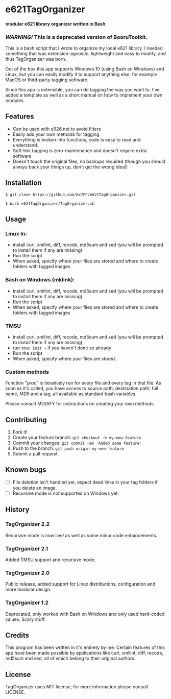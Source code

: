 # e621TagOrganizer
#### modular e621 library organizer written in Bash

### *WARNING!* This is a deprecated version of BooruToolkit.

This is a bash script that I wrote to organize my local e621 library. I needed something that was extension-agnostic, lightweight and easy to modify, and thus TagOrganizer was born.

Out of the box this app supports Windows 10 (using Bash on Windows) and Linux, but you can easily modify it to support anything else, for example MacOS or third-party tagging software.

Since this app is extensible, you can do tagging the way you want to. I've added a template as well as a short manual on how to implement your own modules.

## Features
* Can be used with e926.net to avoid filters
* Easily add your own methods for tagging
* Everything is broken into functions, code is easy to read and understand.
* Soft-link tagging is zero-maintenance and doesn't require extra software
* Doesn't touch the original files, no backups required (though you should always back your things up, don't get the wrong idea!)

## Installation

`$ git clone https://github.com/0x7FF/e621TagOrganizer.git`

`$ bash e621TagOrganizer/TagOrganizer.sh`

## Usage

### Linux ln:
* install curl, xmllint, diff, recode, md5sum and sed (you will be prompted to install them if any are missing)
* Run the script
* When asked, specify where your files are stored and where to create folders with tagged images

### Bash on Windows (mklink):
* install curl, xmllint, diff, recode, md5sum and sed (you will be prompted to install them if any are missing)
* Run the script
* When asked, specify where your files are stored and where to create folders with tagged images

### TMSU
* install curl, xmllint, diff, recode, md5sum and sed (you will be prompted to install them if any are missing)
* run `tmsu init ~` if you haven't done so already
* Run the script
* When asked, specify where your files are stored.

### Custom methods
Function "proc" is iteratively run for every file and every tag in that file. As soon as it's called, you have access to source path, destination path, full name, MD5 and a tag, all available as standard bash variables.

Please consult MODIFY for instructions on creating your own methods.

## Contributing

1. Fork it!
2. Create your feature branch: `git checkout -b my-new-feature`
3. Commit your changes: `git commit -am 'Added some feature'`
4. Push to the branch: `git push origin my-new-feature`
5. Submit a pull request.

## Known bugs

- [ ] File deletion isn't handled yet, expect dead links in your tag folders if you delete an image.
- [ ] Recursive mode is not supported on Windows yet.

## History

### TagOrganizer 2.2
Recursive mode is now live! as well as some minor code enhancements.

### TagOrganizer 2.1
Added TMSU support and recursive mode.

### TagOrganizer 2.0
Public release, added support for Linux distributions, configuration and more modular design.

### TagOrganizer 1.2
Deprecated, only worked with Bash on Windows and only used hard-coded values. Scary stuff.

## Credits

This program has been written in it's entirety by me. Certain features of this app have been made possible by applications like curl, xmllint, diff, recode, md5sum and sed, all of which belong to their original authors.

## License

TagOrganizer uses MIT license, for more information please consult LICENSE.
